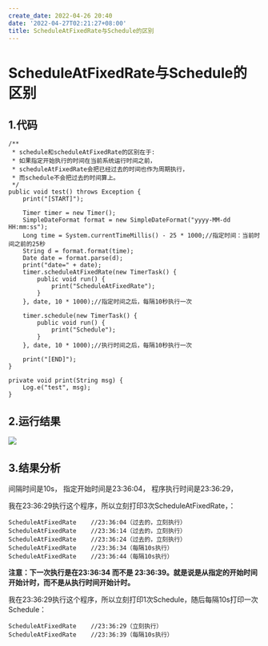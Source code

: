 ```yaml
---
create_date: 2022-04-26 20:40
date: '2022-04-27T02:21:27+08:00'
title: ScheduleAtFixedRate与Schedule的区别
---
```


# ScheduleAtFixedRate与Schedule的区别

## 1.代码
```
/**
 * schedule和scheduleAtFixedRate的区别在于:
 * 如果指定开始执行的时间在当前系统运行时间之前，
 * scheduleAtFixedRate会把已经过去的时间也作为周期执行，
 * 而schedule不会把过去的时间算上。
 */
public void test() throws Exception {
    print("[START]");

    Timer timer = new Timer();
    SimpleDateFormat format = new SimpleDateFormat("yyyy-MM-dd HH:mm:ss");
    Long time = System.currentTimeMillis() - 25 * 1000;//指定时间：当前时间之前的25秒
    String d = format.format(time);
    Date date = format.parse(d);
    print("date=" + date);
    timer.scheduleAtFixedRate(new TimerTask() {
        public void run() {
            print("ScheduleAtFixedRate");
        }
    }, date, 10 * 1000);//指定时间之后，每隔10秒执行一次

    timer.schedule(new TimerTask() {
        public void run() {
            print("Schedule");
        }
    }, date, 10 * 1000);//执行时间之后，每隔10秒执行一次

    print("[END]");
}

private void print(String msg) {
    Log.e("test", msg);
}
```

## 2.运行结果
![](./_image/2016-10-29-10-53-33.jpg)

## 3.结果分析
间隔时间是10s，
指定开始时间是23:36:04，
程序执行时间是23:36:29，

我在23:36:29执行这个程序，所以立刻打印3次ScheduleAtFixedRate，：
```
ScheduleAtFixedRate    //23:36:04（过去的，立刻执行）
ScheduleAtFixedRate    //23:36:14（过去的，立刻执行）
ScheduleAtFixedRate    //23:36:24（过去的，立刻执行）
ScheduleAtFixedRate    //23:36:34（每隔10s执行）
ScheduleAtFixedRate    //23:36:44（每隔10s执行）
```

**注意：下一次执行是在23:36:34 而不是 23:36:39。就是说是从指定的开始时间开始计时，而不是从执行时间开始计时。**

我在23:36:29执行这个程序，所以立刻打印1次Schedule，随后每隔10s打印一次Schedule：
```
ScheduleAtFixedRate    //23:36:29（立刻执行）
ScheduleAtFixedRate    //23:36:39（每隔10s执行）
```